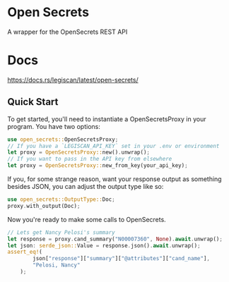 # Open Secrets
A wrapper for the OpenSecrets REST API

# Docs
https://docs.rs/legiscan/latest/open-secrets/

## Quick Start
To get started, you'll need to instantiate a OpenSecretsProxy in your program. You have two options:
```rust
use open_secrets::OpenSecretsProxy;
// If you have a `LEGISCAN_API_KEY` set in your .env or environment
let proxy = OpenSecretsProxy::new().unwrap();
// If you want to pass in the API key from elsewhere
let proxy = OpenSecretsProxy::new_from_key(your_api_key);
```
If you, for some strange reason, want your response output as something besides JSON, you can adjust the output type like so:
```rust
use open_secrets::OutputType::Doc;
proxy.with_output(Doc);
```

Now you're ready to make some calls to OpenSecrets.
```rust
// Lets get Nancy Pelosi's summary
let response = proxy.cand_summary("N00007360", None).await.unwrap();
let json: serde_json::Value = response.json().await.unwrap();
assert_eq!(
        json["response"]["summary"]["@attributes"]["cand_name"],
        "Pelosi, Nancy"
    );
```